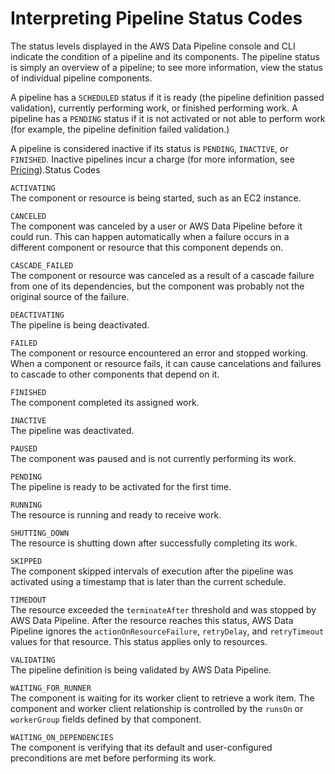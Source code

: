 # Interpreting Pipeline Status Codes<a name="dp-interpret-status"></a>

The status levels displayed in the AWS Data Pipeline console and CLI indicate the condition of a pipeline and its components\. The pipeline status is simply an overview of a pipeline; to see more information, view the status of individual pipeline components\.

A pipeline has a `SCHEDULED` status if it is ready \(the pipeline definition passed validation\), currently performing work, or finished performing work\. A pipeline has a `PENDING` status if it is not activated or not able to perform work \(for example, the pipeline definition failed validation\.\)

A pipeline is considered inactive if its status is `PENDING`, `INACTIVE`, or `FINISHED`\. Inactive pipelines incur a charge \(for more information, see [Pricing](https://aws.amazon.com/datapipeline/pricing)\)\.Status Codes

`ACTIVATING`  
The component or resource is being started, such as an EC2 instance\.

`CANCELED`  
The component was canceled by a user or AWS Data Pipeline before it could run\. This can happen automatically when a failure occurs in a different component or resource that this component depends on\.

`CASCADE_FAILED`  
The component or resource was canceled as a result of a cascade failure from one of its dependencies, but the component was probably not the original source of the failure\.

`DEACTIVATING`  
The pipeline is being deactivated\.

`FAILED`  
The component or resource encountered an error and stopped working\. When a component or resource fails, it can cause cancelations and failures to cascade to other components that depend on it\.

`FINISHED`  
The component completed its assigned work\.

`INACTIVE`  
The pipeline was deactivated\.

`PAUSED`  
The component was paused and is not currently performing its work\.

`PENDING`  
The pipeline is ready to be activated for the first time\.

`RUNNING`  
The resource is running and ready to receive work\.

`SHUTTING_DOWN`  
The resource is shutting down after successfully completing its work\.

`SKIPPED`  
The component skipped intervals of execution after the pipeline was activated using a timestamp that is later than the current schedule\.

`TIMEDOUT`  
The resource exceeded the `terminateAfter` threshold and was stopped by AWS Data Pipeline\. After the resource reaches this status, AWS Data Pipeline ignores the `actionOnResourceFailure`, `retryDelay`, and `retryTimeout` values for that resource\. This status applies only to resources\.

`VALIDATING`  
The pipeline definition is being validated by AWS Data Pipeline\.

`WAITING_FOR_RUNNER`  
The component is waiting for its worker client to retrieve a work item\. The component and worker client relationship is controlled by the `runsOn` or `workerGroup` fields defined by that component\.

`WAITING_ON_DEPENDENCIES`  
The component is verifying that its default and user\-configured preconditions are met before performing its work\.